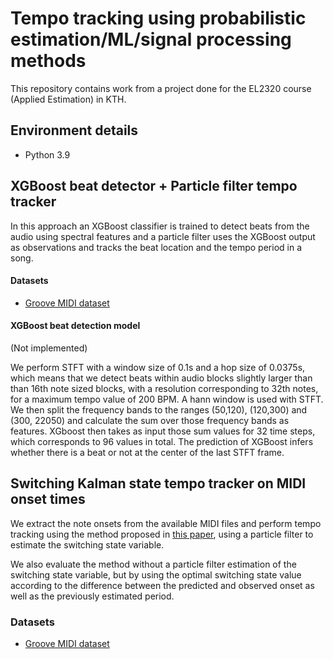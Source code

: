 # Tempo tracking using probabilistic estimation/ML/signal processing methods

This repository contains work from a project done for the EL2320 course (Applied Estimation) in KTH. 

## Environment details

* Python 3.9

## XGBoost beat detector + Particle filter tempo tracker

In this approach an XGBoost classifier is trained to detect beats from the audio using spectral features and a particle filter uses the XGBoost output as observations and tracks the beat location and the tempo period in a song.

#### Datasets

* [Groove MIDI dataset](https://magenta.tensorflow.org/datasets/groove#midi-data)

#### XGBoost beat detection model 

(Not implemented)

We perform STFT with a window size of 0.1s and a hop size of 0.0375s, which means that we detect beats within audio blocks slightly larger than than 16th note sized blocks, with a resolution corresponding to 32th notes, for a maximum tempo value of 200 BPM. A hann window is used with STFT. We then split the frequency bands to the ranges (50,120), (120,300) and (300, 22050) and calculate the sum over those frequency bands as features. XGboost then takes as input those sum values for 32 time steps, which corresponds to 96 values in total. The prediction of XGBoost infers whether there is a beat or not at the center of the last STFT frame.

## Switching Kalman state tempo tracker on MIDI onset times

We extract the note onsets from the available MIDI files and perform tempo tracking using the method proposed in [this paper](https://citeseerx.ist.psu.edu/viewdoc/download?doi=10.1.1.217.32&rep=rep1&type=pdf), using a particle filter to estimate the switching state variable.

We also evaluate the method without a particle filter estimation of the switching state variable, but by using the optimal switching state value according to the difference between the predicted and observed onset as well as the previously estimated period.

### Datasets

* [Groove MIDI dataset](https://magenta.tensorflow.org/datasets/groove#midi-data)
